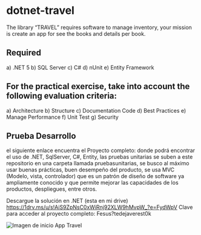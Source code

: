 # dotnet-travel
The library “TRAVEL” requires software to manage inventory, your mission is create an app for see the books and details per book.

## Required 

a)	.NET 5
b)	SQL Server 
c)	C#
d)	nUnit
e)	Entity Framework

## For the practical exercise, take into account the following evaluation criteria:

a)	Architecture 
b)	Structure
c)	Documentation Code
d)	Best Practices
e)	Manage Performance
f)	Unit Test 
g)	Security

## Prueba Desarrollo

el siguiente enlace encuentra el Proyecto completo: donde podrá encontrar el uso de .NET, SqlServer, C#, Entity, las pruebas unitarias se suben a este repositorio en una carpeta llamada pruebasunitarias, se busco al máximo usar buenas prácticas, buen desempeño del producto, se usa MVC (Modelo, vista, controlador) que es un patrón de diseño de software ya ampliamente conocido y que permite mejorar las capacidades de los productos, despliegues, entre otros.

Descargue la solución en .NET (esta en mi drive)
https://1drv.ms/u/s!AiS9ZpNsC0xWiRnj92XLW9hMvpW_?e=FydWpV
Clave para acceder al proyecto completo: Fesus?tedejaverest0k

![Imagen de inicio App Travel](https://dsm01pap005files.storage.live.com/y4m_Y1ccmO3J72JQ5na5yf5Ru3ZiNFV63ussH02yVqEU9B6IKEvAKgOaIZSMBjzj1bqt2_S0c9MCalgoaxLTBOkiOJVqcg7rxPywN-XwewTM5taNaX7Z-duyhw3VKUDQp4OO_38yOzzZ2hDIUf6FWf7xMMqYueXzIaYtDHLXuCqEIbqmJq6ZFBMyhp21WH70p6J?encodeFailures=1&width=957&height=609)
